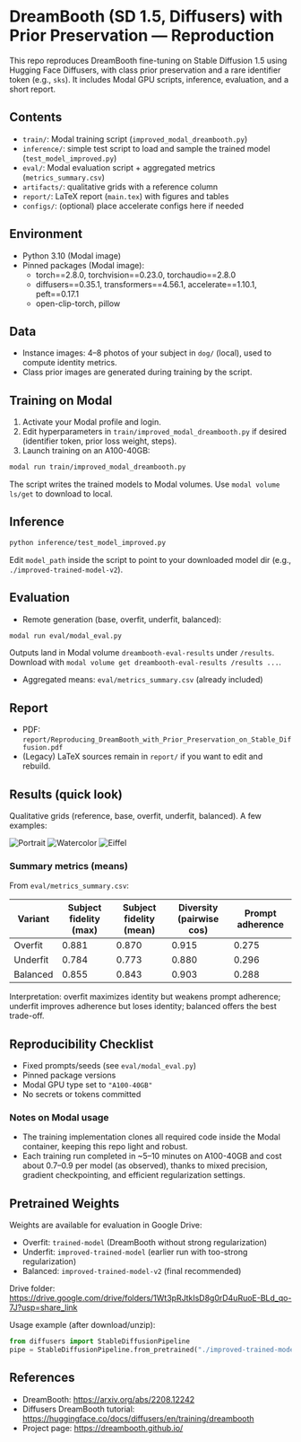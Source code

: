 # DreamBooth (SD 1.5, Diffusers) with Prior Preservation — Reproduction

This repo reproduces DreamBooth fine-tuning on Stable Diffusion 1.5 using Hugging Face Diffusers, with class prior preservation and a rare identifier token (e.g., `sks`). It includes Modal GPU scripts, inference, evaluation, and a short report.

## Contents
- `train/`: Modal training script (`improved_modal_dreambooth.py`)
- `inference/`: simple test script to load and sample the trained model (`test_model_improved.py`)
- `eval/`: Modal evaluation script + aggregated metrics (`metrics_summary.csv`)
- `artifacts/`: qualitative grids with a reference column
- `report/`: LaTeX report (`main.tex`) with figures and tables
- `configs/`: (optional) place accelerate configs here if needed

## Environment
- Python 3.10 (Modal image)
- Pinned packages (Modal image):
  - torch==2.8.0, torchvision==0.23.0, torchaudio==2.8.0
  - diffusers==0.35.1, transformers==4.56.1, accelerate==1.10.1, peft==0.17.1
  - open-clip-torch, pillow

## Data
- Instance images: 4–8 photos of your subject in `dog/` (local), used to compute identity metrics.
- Class prior images are generated during training by the script.

## Training on Modal
1) Activate your Modal profile and login.
2) Edit hyperparameters in `train/improved_modal_dreambooth.py` if desired (identifier token, prior loss weight, steps).
3) Launch training on an A100-40GB:
```bash
modal run train/improved_modal_dreambooth.py
```
The script writes the trained models to Modal volumes. Use `modal volume ls/get` to download to local.

## Inference 
```bash
python inference/test_model_improved.py
```
Edit `model_path` inside the script to point to your downloaded model dir (e.g., `./improved-trained-model-v2`).

## Evaluation
- Remote generation (base, overfit, underfit, balanced):
```bash
modal run eval/modal_eval.py
```
Outputs land in Modal volume `dreambooth-eval-results` under `/results`. Download with `modal volume get dreambooth-eval-results /results ...`.

- Aggregated means: `eval/metrics_summary.csv` (already included)

## Report
- PDF: `report/Reproducing_DreamBooth_with_Prior_Preservation_on_Stable_Diffusion.pdf`
- (Legacy) LaTeX sources remain in `report/` if you want to edit and rebuild.

## Results (quick look)

Qualitative grids (reference, base, overfit, underfit, balanced). A few examples:

![Portrait](artifacts/grids_with_ref/sks_dog_on_the_beach_at_sunset__seed0.png)
![Watercolor](artifacts/grids_with_ref/a_watercolor_painting_of_sks_dog.png)
![Eiffel](artifacts/grids_with_ref/sks_dog_in_front_of_the_eiffel_tower.png)

### Summary metrics (means)

From `eval/metrics_summary.csv`:

| Variant   | Subject fidelity (max) | Subject fidelity (mean) | Diversity (pairwise cos) | Prompt adherence |
|-----------|-------------------------|--------------------------|--------------------------|------------------|
| Overfit   | 0.881                   | 0.870                    | 0.915                    | 0.275            |
| Underfit  | 0.784                   | 0.773                    | 0.880                    | 0.296            |
| Balanced  | 0.855                   | 0.843                    | 0.903                    | 0.288            |

Interpretation: overfit maximizes identity but weakens prompt adherence; underfit improves adherence but loses identity; balanced offers the best trade-off.

## Reproducibility Checklist
- Fixed prompts/seeds (see `eval/modal_eval.py`)
- Pinned package versions
- Modal GPU type set to `"A100-40GB"`
- No secrets or tokens committed

### Notes on Modal usage
- The training implementation clones all required code inside the Modal container, keeping this repo light and robust.
- Each training run completed in ~5–10 minutes on A100-40GB and cost about $0.7–$0.9 per model (as observed), thanks to mixed precision, gradient checkpointing, and efficient regularization settings.

## Pretrained Weights

Weights are available for evaluation in Google Drive:

- Overfit: `trained-model` (DreamBooth without strong regularization)
- Underfit: `improved-trained-model` (earlier run with too-strong regularization)
- Balanced: `improved-trained-model-v2` (final recommended)

Drive folder: https://drive.google.com/drive/folders/1Wt3pRJtkIsD8g0rD4uRuoE-BLd_qo-7J?usp=share_link

Usage example (after download/unzip):
```python
from diffusers import StableDiffusionPipeline
pipe = StableDiffusionPipeline.from_pretrained("./improved-trained-model-v2", safety_checker=None, requires_safety_checker=False)
```

## References
- DreamBooth: https://arxiv.org/abs/2208.12242
- Diffusers DreamBooth tutorial: https://huggingface.co/docs/diffusers/en/training/dreambooth
- Project page: https://dreambooth.github.io/
